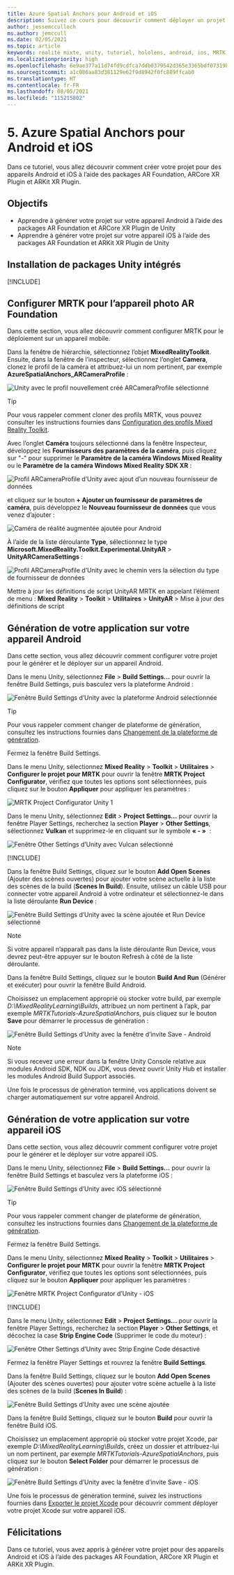 ```yaml
---
title: Azure Spatial Anchors pour Android et iOS
description: Suivez ce cours pour découvrir comment déployer un projet Unity avec Mixed Reality Toolkit (MRTK) et Azure Spatial Anchors sur Android et iOS.
author: jessemcculloch
ms.author: jemccull
ms.date: 02/05/2021
ms.topic: article
keywords: réalité mixte, unity, tutoriel, hololens, android, ios, MRTK, mixed reality toolkit, UWP, ancres spatiales Azure, AR Foundation, ARCore, ARKit
ms.localizationpriority: high
ms.openlocfilehash: 6e9ae377a11d74fd9cdfca7ddb0379542d365e3365bdf07319bc8580b2e87420
ms.sourcegitcommit: a1c086aa83d381129e62f9d8942f0fc889ffcab0
ms.translationtype: HT
ms.contentlocale: fr-FR
ms.lasthandoff: 08/05/2021
ms.locfileid: "115215802"
---
```

# <a name="5-azure-spatial-anchors-for-android-and-ios"></a>5. Azure Spatial Anchors pour Android et iOS

Dans ce tutoriel, vous allez découvrir comment créer votre projet pour des appareils Android et iOS à l’aide des packages AR Foundation, ARCore XR Plugin et ARKit XR Plugin.

## <a name="objectives"></a>Objectifs

* Apprendre à générer votre projet sur votre appareil Android à l’aide des packages AR Foundation et ARCore XR Plugin de Unity
* Apprendre à générer votre projet sur votre appareil iOS à l’aide des packages AR Foundation et ARKit XR Plugin de Unity

## <a name="installing-inbuilt-unity-packages"></a>Installation de packages Unity intégrés

[!INCLUDE[](includes/installing-inbuilt-unity-packages-for-asa-android-and-ios.md)]

## <a name="configure-mrtk-for-ar-foundation-camera"></a>Configurer MRTK pour l’appareil photo AR Foundation

Dans cette section, vous allez découvrir comment configurer MRTK pour le déploiement sur un appareil mobile.

Dans la fenêtre de hiérarchie, sélectionnez l’objet **MixedRealityToolkit**. Ensuite, dans la fenêtre de l’inspecteur, sélectionnez l’onglet **Camera**, clonez le profil de la caméra et attribuez-lui un nom pertinent, par exemple **AzureSpatialAnchors_ARCameraProfile** :

![Unity avec le profil nouvellement créé ARCameraProfile sélectionné](images/mr-learning-asa/asa-05-section2-step1-1.png)

> [!TIP]
> Pour vous rappeler comment cloner des profils MRTK, vous pouvez consulter les instructions fournies dans [Configuration des profils Mixed Reality Toolkit](mr-learning-base-03.md).

Avec l’onglet **Caméra** toujours sélectionné dans la fenêtre Inspecteur, développez les **Fournisseurs des paramètres de la caméra**, puis cliquez sur "-" pour supprimer le **Paramètre de la caméra Windows Mixed Reality** ou le **Paramètre de la caméra Windows Mixed Reality SDK XR** :

![Profil ARCameraProfile d’Unity avec ajout d’un nouveau fournisseur de données ](images/mr-learning-asa/asa-05-section2-step1-2.png)

et cliquez sur le bouton **+ Ajouter un fournisseur de paramètres de caméra**, puis développez le **Nouveau fournisseur de données** que vous venez d’ajouter :

![Caméra de réalité augmentée ajoutée pour Android](images/mr-learning-asa/asa-05-section2-step1-3.png)

À l’aide de la liste déroulante **Type**, sélectionnez le type **Microsoft.MixedReality.Toolkit.Experimental.UnityAR** > **UnityARCameraSettings** :

![Profil ARCameraProfile d’Unity avec le chemin vers la sélection du type de fournisseur de données](images/mr-learning-asa/asa-05-section2-step1-4.png)

Mettre à jour les définitions de script UnityAR MRTK en appelant l’élément de menu : **Mixed Reality** > **Toolkit** > **Utilitaires** > **UnityAR** > Mise à jour des définitions de script

## <a name="building-your-application-to-your-android-device"></a>Génération de votre application sur votre appareil Android

Dans cette section, vous allez découvrir comment configurer votre projet pour le générer et le déployer sur un appareil Android.

Dans le menu Unity, sélectionnez **File** > **Build Settings...** pour ouvrir la fenêtre Build Settings, puis basculez vers la plateforme Android :

![Fenêtre Build Settings d’Unity avec la plateforme Android sélectionnée](images/mr-learning-asa/asa-05-section3-step1-1.png)

> [!TIP]
> Pour vous rappeler comment changer de plateforme de génération, consultez les instructions fournies dans [Changement de la plateforme de génération](mr-learning-base-02.md#switching-the-build-platform).

Fermez la fenêtre Build Settings.

Dans le menu Unity, sélectionnez **Mixed Reality** > **Toolkit** > **Utilitaires** > **Configurer le projet pour MRTK** pour ouvrir la fenêtre **MRTK Project Configurator**, vérifiez que toutes les options sont sélectionnées, puis cliquez sur le bouton **Appliquer** pour appliquer les paramètres :

![MRTK Project Configurator Unity 1](images/mr-learning-asa/asa-05-section3-step1-2.png)

Dans le menu Unity, sélectionnez **Edit** > **Project Settings...** pour ouvrir la fenêtre Player Settings, recherchez la section **Player** >  **Other Settings**, sélectionnez **Vulkan** et supprimez-le en cliquant sur le symbole **« - »**  :

![Fenêtre Other Settings d’Unity avec Vulcan sélectionné](images/mr-learning-asa/asa-05-section3-step1-3.png)

[!INCLUDE[](includes/project-setting-for-asa-android.md)]

Dans la fenêtre Build Settings, cliquez sur le bouton **Add Open Scenes** (Ajouter des scènes ouvertes) pour ajouter votre scène actuelle à la liste des scènes de la build (**Scenes In Build**). Ensuite, utilisez un câble USB pour connecter votre appareil Android à votre ordinateur et sélectionnez-le dans la liste déroulante **Run Device** :

![Fenêtre Build Settings d’Unity avec la scène ajoutée et Run Device sélectionné](images/mr-learning-asa/asa-05-section3-step1-4.png)

>[!NOTE]
> Si votre appareil n’apparaît pas dans la liste déroulante Run Device, vous devrez peut-être appuyer sur le bouton Refresh à côté de la liste déroulante.

Dans la fenêtre Build Settings, cliquez sur le bouton **Build And Run** (Générer et exécuter) pour ouvrir la fenêtre Build Android.

Choisissez un emplacement approprié où stocker votre build, par exemple _D:\MixedRealityLearning\Builds_, attribuez un nom pertinent à l’apk, par exemple _MRTKTutorials-AzureSpatialAnchors_, puis cliquez sur le bouton **Save** pour démarrer le processus de génération :

![Fenêtre Build Settings d’Unity avec la fenêtre d’invite Save - Android](images/mr-learning-asa/asa-05-section3-step1-5.png)

> [!NOTE]
> Si vous recevez une erreur dans la fenêtre Unity Console relative aux modules Android SDK, NDK ou JDK, vous devez ouvrir Unity Hub et installer les modules Android Build Support associés.

Une fois le processus de génération terminé, vos applications doivent se charger automatiquement sur votre appareil Android.

## <a name="building-your-application-to-your-ios-device"></a>Génération de votre application sur votre appareil iOS

Dans cette section, vous allez découvrir comment configurer votre projet pour le générer et le déployer sur votre appareil iOS.

Dans le menu Unity, sélectionnez **File** > **Build Settings...** pour ouvrir la fenêtre Build Settings et basculez vers la plateforme iOS :

![Fenêtre Build Settings d’Unity avec iOS sélectionné](images/mr-learning-asa/asa-05-section4-step1-1.png)

> [!TIP]
> Pour vous rappeler comment changer de plateforme de génération, consultez les instructions fournies dans [Changement de la plateforme de génération](mr-learning-base-02.md#switching-the-build-platform).

Fermez la fenêtre Build Settings.

Dans le menu Unity, sélectionnez **Mixed Reality** > **Toolkit** > **Utilitaires** > **Configurer le projet pour MRTK** pour ouvrir la fenêtre **MRTK Project Configurator**, vérifiez que toutes les options sont sélectionnées, puis cliquez sur le bouton **Appliquer** pour appliquer les paramètres :

![Fenêtre MRTK Project Configurator d’Unity - iOS](images/mr-learning-asa/asa-05-section4-step1-2.png)

[!INCLUDE[](includes/project-setting-for-asa-ios.md)]

Dans le menu Unity, sélectionnez **Edit** > **Project Settings...** pour ouvrir la fenêtre Player Settings, recherchez la section **Player** >  **Other Settings**, et décochez la case **Strip Engine Code** (Supprimer le code du moteur) :

![Fenêtre Other Settings d’Unity avec Strip Engine Code désactivé](images/mr-learning-asa/asa-05-section4-step1-3.png)

Fermez la fenêtre Player Settings et rouvrez la fenêtre **Build Settings**.

Dans la fenêtre Build Settings, cliquez sur le bouton **Add Open Scenes** (Ajouter des scènes ouvertes) pour ajouter votre scène actuelle à la liste des scènes de la build (**Scenes In Build**) :

![Fenêtre Build Settings d’Unity avec une scène ajoutée](images/mr-learning-asa/asa-05-section4-step1-4.png)

Dans la fenêtre Build Settings, cliquez sur le bouton **Build** pour ouvrir la fenêtre Build iOS.

Choisissez un emplacement approprié où stocker votre projet Xcode, par exemple _D:\MixedRealityLearning\Builds_, créez un dossier et attribuez-lui un nom pertinent, par exemple _MRTKTutorials-AzureSpatialAnchors_, puis cliquez sur le bouton **Select Folder** pour démarrer le processus de génération :

![Fenêtre Build Settings d’Unity avec la fenêtre d’invite Save - iOS](images/mr-learning-asa/asa-05-section4-step1-5.png)

Une fois le processus de génération terminé, suivez les instructions fournies dans [Exporter le projet Xcode](/azure/spatial-anchors/quickstarts/get-started-unity-ios#export-the-xcode-project) pour découvrir comment déployer votre projet Xcode sur votre appareil iOS.

## <a name="congratulations"></a>Félicitations

Dans ce tutoriel, vous avez appris à générer votre projet pour des appareils Android et iOS à l’aide des packages AR Foundation, ARCore XR Plugin et ARKit XR Plugin.
